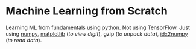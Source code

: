 # Machine Learning from Scratch
Learning ML from fundamentals using python. Not using TensorFlow. Just using [numpy](https://pypi.org/project/numpy/), [matplotlib](https://pypi.org/project/matplotlib/) (*to view digit*), gzip (*to unpack data*), [idx2numpy](https://pypi.org/project/idx2numpy/) (*to read data*).
